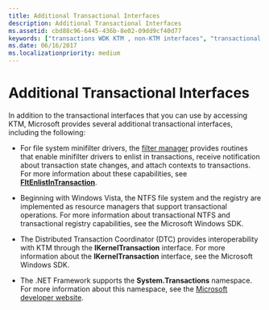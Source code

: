 ```yaml
---
title: Additional Transactional Interfaces
description: Additional Transactional Interfaces
ms.assetid: cbd88c96-6445-436b-8e02-09dd9cf40d77
keywords: ["transactions WDK KTM , non-KTM interfaces", "transactional interfaces WDK"]
ms.date: 06/16/2017
ms.localizationpriority: medium
---
```


# Additional Transactional Interfaces


In addition to the transactional interfaces that you can use by accessing KTM, Microsoft provides several additional transactional interfaces, including the following:

-   For file system minifilter drivers, the [filter manager](https://docs.microsoft.com/windows-hardware/drivers/ifs/filter-manager-and-minifilter-driver-architecture) provides routines that enable minifilter drivers to enlist in transactions, receive notification about transaction state changes, and attach contexts to transactions. For more information about these capabilities, see [**FltEnlistInTransaction**](/windows-hardware/drivers/ddi/fltkernel/nf-fltkernel-fltenlistintransaction).

-   Beginning with Windows Vista, the NTFS file system and the registry are implemented as resource managers that support transactional operations. For more information about transactional NTFS and transactional registry capabilities, see the Microsoft Windows SDK.

-   The Distributed Transaction Coordinator (DTC) provides interoperability with KTM through the **IKernelTransaction** interface. For more information about the **IKernelTransaction** interface, see the Microsoft Windows SDK.

-   The .NET Framework supports the **System.Transactions** namespace. For more information about this namespace, see the [Microsoft developer website](https://go.microsoft.com/fwlink/p/?linkid=8714).

 

